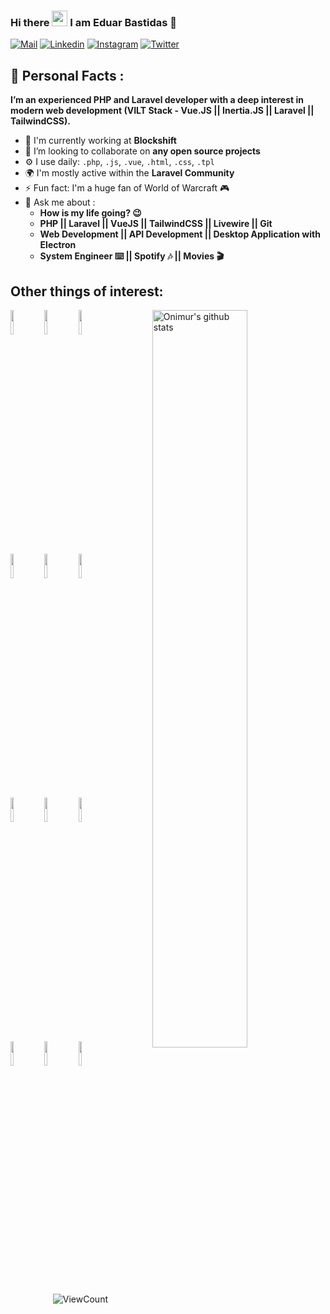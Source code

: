 ### Hi there <img src="https://media.giphy.com/media/hvRJCLFzcasrR4ia7z/giphy.gif" width="25px"> I am Eduar Bastidas 🤵

  
  
[![Mail](https://img.shields.io/badge/e‑mail-D14836.svg?style=for-the-badge&logo=GMail&logoColor=white)](mailto:eduarbastidas10@gmail.com)
[![Linkedin](https://img.shields.io/badge/linkedin-0077B5.svg?style=for-the-badge&logo=linkedin&logoColor=white)](https://www.linkedin.com/in/mreduar/)
[![Instagram](https://img.shields.io/badge/instagram-E4405F.svg?style=for-the-badge&logo=instagram&logoColor=white)](https://www.instagram.com/mreduar/)
[![Twitter](https://img.shields.io/badge/twitter-1DA1F2.svg?style=for-the-badge&logo=twitter&logoColor=white)](https://twitter.com/mreduar)

## 🤵 Personal Facts :

**I’m an experienced PHP and Laravel developer with a deep interest in modern web development (VILT Stack - Vue.JS  ||  Inertia.JS  ||  Laravel  ||  TailwindCSS).**

- 🏢 I'm currently working at **Blockshift**
- 🤝 I’m looking to collaborate on **any open source projects**
- ⚙️ I use daily: `.php`, `.js`, `.vue`, `.html`, `.css`, `.tpl`
- 🌍 I'm mostly active within the **Laravel Community**
- ⚡️ Fun fact: I'm a huge fan of World of Warcraft 🎮
- 💬 Ask me about :
     * **How is my life going? 😉**
     * **PHP || Laravel || VueJS || TailwindCSS || Livewire || Git**
     * **Web Development || API Development || Desktop Application with Electron**
     * **System Engineer ⌨️ || Spotify 🎶 || Movies 🎬**


## Other things of interest:
<p>
  <img width="55%" align="right" alt="Onimur's github stats" src="https://github-readme-stats.vercel.app/api?username=mreduar&show_icons=true&hide_border=true&count_private=true" />

  <!-- Your languages and tools. Be careful with the alignment. 
  You can use this sites to get logos: https://www.vectorlogo.zone or https://simpleicons.org/
  -->
  <code><img width="10%" src="https://www.vectorlogo.zone/logos/laravel/laravel-ar21.svg"></code>
  <code><img width="10%" src="https://www.vectorlogo.zone/logos/php/php-ar21.svg"></code>
  <code><img width="10%" src="https://www.vectorlogo.zone/logos/vuejs/vuejs-ar21.svg"></code>
  <br />
  <code><img width="10%" src="https://www.vectorlogo.zone/logos/tailwindcss/tailwindcss-ar21.svg"></code>
  <code><img width="10%" src="https://www.vectorlogo.zone/logos/sass-lang/sass-lang-ar21.svg"></code>
  <code><img width="10%" src="https://www.vectorlogo.zone/logos/visualstudio_code/visualstudio_code-ar21.svg"></code>
  <br />
  <code><img width="10%" src="https://www.vectorlogo.zone/logos/mysql/mysql-ar21.svg"></code>
  <code><img width="10%" src="https://www.vectorlogo.zone/logos/git-scm/git-scm-ar21.svg"></code>
  <code><img width="10%" src="https://www.vectorlogo.zone/logos/javascript/javascript-ar21.svg"></code>
  <br />
  <code><img width="10%" src="https://www.vectorlogo.zone/logos/getbootstrap/getbootstrap-ar21.svg"></code>
  <code><img width="10%" src="https://www.vectorlogo.zone/logos/w3_html5/w3_html5-ar21.svg"></code>
  <code><img width="10%" src="https://www.vectorlogo.zone/logos/json/json-ar21.svg"></code>
</p>

<!-- Your hits or visitors
site: http://hits.dwyl.com or https://visitor-badge.glitch.me
Both apis are in trouble due to the number of requests, if you know any other to register visitors, great
-->
<p align="center">
  <img alt="ViewCount" src="https://views.whatilearened.today/views/github/mreduar/mreduar.svg" />
</p>
